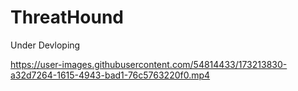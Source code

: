 # ThreatHound

Under Devloping


https://user-images.githubusercontent.com/54814433/173213830-a32d7264-1615-4943-bad1-76c5763220f0.mp4

